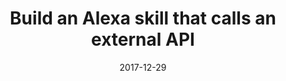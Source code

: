 ---
date: 2017-12-29
title: Build an Alexa skill that calls an external API
video_id: swW8tPRB_J4
description: Creating an Alexa skill that calls an external API using a skill template.
categories:
  - Amazon-Alexa
resources:
  - name: Source code
    link: https://github.com/skilltemplates/
  - name: Dabble Lab
    link: https://dabblelab.com
type: Video
set: skill-templates
set_order: 43
---